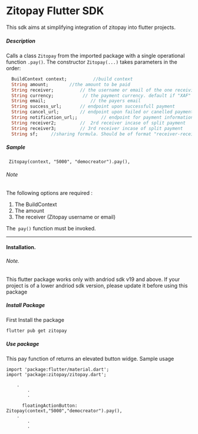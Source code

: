# Zitopay Flutter SDK
This sdk aims at simplifying integration of zitopay into flutter projects.

##### Description
Calls a class `Zitopay` from the imported package with a single operational function `.pay()`.
The constructor `Zitopay(...)` takes parameters in the order:
```dart 
  BuildContext context; 		 //build context
  String amount;  		//the amount to be paid
  String receiver;  		// the username or email of the one receiving the payment
  String currency; 			 // the payment currency. default if "XAF"
  String email;   				// the payers email
  String success_url;  		// endpoint upon successfull payment
  String cancel_url;  		// endpoint upon failed or canelled payment
  String notification_url;;  		// endpoint for payment information
  String receiver2;   		//  2rd receiver incase of split payment
  String receiver3;  		// 3rd receiver incase of split payment
  String sf;     //sharing formula. Should be of format "receiver-receiver2-receiver3"
```

##### Sample

` Zitopay(context, "5000", "democreator").pay(),`

###### Note
The following options are required :
1. The BuildContext
2. The amount
3. The receiver (Zitopay username or email)

The` pay()` function must be invoked.

------------



#### Installation.
###### Note.
This flutter package works only with andriod sdk v19 and above. If your project is of a lower andriod sdk version,  please update it before using this package

##### Install Package
First Install the package

`flutter pub get zitopay`

##### Use package
This pay function of returns an elevated button widge. Sample usage

    import 'package:flutter/material.dart';
    import 'package:zitopay/zitopay.dart';
     
        . 
    		.
    		.
    
          floatingActionButton: Zitopay(context,"5000","democreator").pay(),
        .  
    		.
    		.
    


